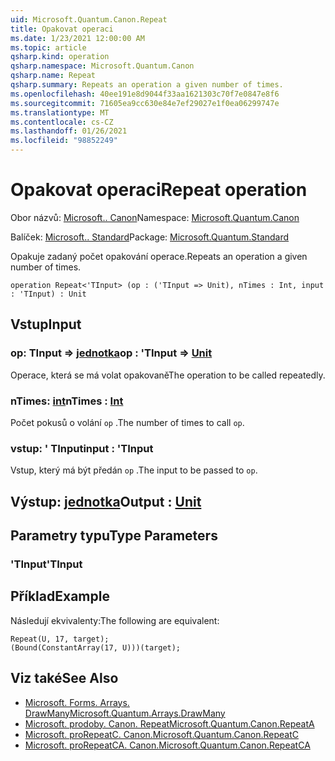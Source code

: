 ```yaml
---
uid: Microsoft.Quantum.Canon.Repeat
title: Opakovat operaci
ms.date: 1/23/2021 12:00:00 AM
ms.topic: article
qsharp.kind: operation
qsharp.namespace: Microsoft.Quantum.Canon
qsharp.name: Repeat
qsharp.summary: Repeats an operation a given number of times.
ms.openlocfilehash: 40ee191e8d9044f33aa1621303c70f7e0847e8f6
ms.sourcegitcommit: 71605ea9cc630e84e7ef29027e1f0ea06299747e
ms.translationtype: MT
ms.contentlocale: cs-CZ
ms.lasthandoff: 01/26/2021
ms.locfileid: "98852249"
---
```

# <a name="repeat-operation"></a><span data-ttu-id="75d22-102">Opakovat operaci</span><span class="sxs-lookup"><span data-stu-id="75d22-102">Repeat operation</span></span>

<span data-ttu-id="75d22-103">Obor názvů: [Microsoft.. Canon](xref:Microsoft.Quantum.Canon)</span><span class="sxs-lookup"><span data-stu-id="75d22-103">Namespace: [Microsoft.Quantum.Canon](xref:Microsoft.Quantum.Canon)</span></span>

<span data-ttu-id="75d22-104">Balíček: [Microsoft.. Standard](https://nuget.org/packages/Microsoft.Quantum.Standard)</span><span class="sxs-lookup"><span data-stu-id="75d22-104">Package: [Microsoft.Quantum.Standard](https://nuget.org/packages/Microsoft.Quantum.Standard)</span></span>


<span data-ttu-id="75d22-105">Opakuje zadaný počet opakování operace.</span><span class="sxs-lookup"><span data-stu-id="75d22-105">Repeats an operation a given number of times.</span></span>

```qsharp
operation Repeat<'TInput> (op : ('TInput => Unit), nTimes : Int, input : 'TInput) : Unit
```


## <a name="input"></a><span data-ttu-id="75d22-106">Vstup</span><span class="sxs-lookup"><span data-stu-id="75d22-106">Input</span></span>

### <a name="op--tinput--unit"></a><span data-ttu-id="75d22-107">op: TInput => [jednotka](xref:microsoft.quantum.lang-ref.unit)</span><span class="sxs-lookup"><span data-stu-id="75d22-107">op : 'TInput => [Unit](xref:microsoft.quantum.lang-ref.unit)</span></span> 

<span data-ttu-id="75d22-108">Operace, která se má volat opakovaně</span><span class="sxs-lookup"><span data-stu-id="75d22-108">The operation to be called repeatedly.</span></span>


### <a name="ntimes--int"></a><span data-ttu-id="75d22-109">nTimes: [int](xref:microsoft.quantum.lang-ref.int)</span><span class="sxs-lookup"><span data-stu-id="75d22-109">nTimes : [Int](xref:microsoft.quantum.lang-ref.int)</span></span>

<span data-ttu-id="75d22-110">Počet pokusů o volání `op` .</span><span class="sxs-lookup"><span data-stu-id="75d22-110">The number of times to call `op`.</span></span>


### <a name="input--tinput"></a><span data-ttu-id="75d22-111">vstup: ' TInput</span><span class="sxs-lookup"><span data-stu-id="75d22-111">input : 'TInput</span></span>

<span data-ttu-id="75d22-112">Vstup, který má být předán `op` .</span><span class="sxs-lookup"><span data-stu-id="75d22-112">The input to be passed to `op`.</span></span>



## <a name="output--unit"></a><span data-ttu-id="75d22-113">Výstup: [jednotka](xref:microsoft.quantum.lang-ref.unit)</span><span class="sxs-lookup"><span data-stu-id="75d22-113">Output : [Unit](xref:microsoft.quantum.lang-ref.unit)</span></span>



## <a name="type-parameters"></a><span data-ttu-id="75d22-114">Parametry typu</span><span class="sxs-lookup"><span data-stu-id="75d22-114">Type Parameters</span></span>

### <a name="tinput"></a><span data-ttu-id="75d22-115">'TInput</span><span class="sxs-lookup"><span data-stu-id="75d22-115">'TInput</span></span>



## <a name="example"></a><span data-ttu-id="75d22-116">Příklad</span><span class="sxs-lookup"><span data-stu-id="75d22-116">Example</span></span>

<span data-ttu-id="75d22-117">Následují ekvivalenty:</span><span class="sxs-lookup"><span data-stu-id="75d22-117">The following are equivalent:</span></span>

```qsharp
Repeat(U, 17, target);
(Bound(ConstantArray(17, U)))(target);
```

## <a name="see-also"></a><span data-ttu-id="75d22-118">Viz také</span><span class="sxs-lookup"><span data-stu-id="75d22-118">See Also</span></span>

- [<span data-ttu-id="75d22-119">Microsoft. Forms. Arrays. DrawMany</span><span class="sxs-lookup"><span data-stu-id="75d22-119">Microsoft.Quantum.Arrays.DrawMany</span></span>](xref:Microsoft.Quantum.Arrays.DrawMany)
- [<span data-ttu-id="75d22-120">Microsoft. prodoby. Canon. Repeat</span><span class="sxs-lookup"><span data-stu-id="75d22-120">Microsoft.Quantum.Canon.RepeatA</span></span>](xref:Microsoft.Quantum.Canon.RepeatA)
- [<span data-ttu-id="75d22-121">Microsoft. proRepeatC. Canon.</span><span class="sxs-lookup"><span data-stu-id="75d22-121">Microsoft.Quantum.Canon.RepeatC</span></span>](xref:Microsoft.Quantum.Canon.RepeatC)
- [<span data-ttu-id="75d22-122">Microsoft. proRepeatCA. Canon.</span><span class="sxs-lookup"><span data-stu-id="75d22-122">Microsoft.Quantum.Canon.RepeatCA</span></span>](xref:Microsoft.Quantum.Canon.RepeatCA)